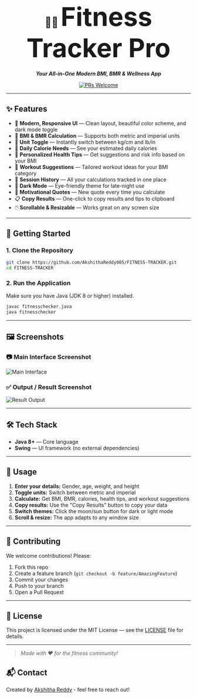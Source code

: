 <div align="center">

# 🏋️‍♂️ <span style="font-size:2.5em; font-weight:bold;">Fitness Tracker Pro</span>

**_Your All-in-One Modern BMI, BMR & Wellness App_**


[![PRs Welcome](https://img.shields.io/badge/PRs-welcome-brightgreen.svg)](CONTRIBUTING.md)

---

</div>

## ✨ Features

- 🎨 **Modern, Responsive UI** — Clean layout, beautiful color scheme, and dark mode toggle
- 📏 **BMI & BMR Calculation** — Supports both metric and imperial units
- 🔄 **Unit Toggle** — Instantly switch between kg/cm and lb/in
- 🧮 **Daily Calorie Needs** — See your estimated daily calories
- 🧠 **Personalized Health Tips** — Get suggestions and risk info based on your BMI
- 💪 **Workout Suggestions** — Tailored workout ideas for your BMI category
- 📝 **Session History** — All your calculations tracked in one place
- 🌙 **Dark Mode** — Eye-friendly theme for late-night use
- 💬 **Motivational Quotes** — New quote every time you calculate
- 📋 **Copy Results** — One-click to copy results and tips to clipboard
- 🖱️ **Scrollable & Resizable** — Works great on any screen size

---

## 🚀 Getting Started

### 1. Clone the Repository
```bash
git clone https://github.com/AkshithaReddy005/FITNESS-TRACKER.git
cd FITNESS-TRACKER
```

### 2. Run the Application
Make sure you have Java (JDK 8 or higher) installed.

```bash
javac fitnesschecker.java
java fitnesschecker
```

---

## 🖼️ Screenshots

### 📷 Main Interface Screenshot
![Main Interface](https://ik.imagekit.io/bpmcbkpgj/main.jpg)

### ✅ Output / Result Screenshot
![Result Output](https://ik.imagekit.io/bpmcbkpgj/result.jpg)


---

## 🛠️ Tech Stack

- **Java 8+** — Core language
- **Swing** — UI framework (no external dependencies)

---

## 📖 Usage

1. **Enter your details:** Gender, age, weight, and height
2. **Toggle units:** Switch between metric and imperial
3. **Calculate:** Get BMI, BMR, calories, health tips, and workout suggestions
4. **Copy results:** Use the "Copy Results" button to copy your data
5. **Switch themes:** Click the moon/sun button for dark or light mode
6. **Scroll & resize:** The app adapts to any window size

---

## 🤝 Contributing

We welcome contributions! Please:
1. Fork this repo
2. Create a feature branch (`git checkout -b feature/AmazingFeature`)
3. Commit your changes
4. Push to your branch
5. Open a Pull Request

---

## 📄 License

This project is licensed under the MIT License — see the [LICENSE](LICENSE) file for details.

---

> _Made with ❤️ for the fitness community!_

## 📬 Contact

Created by [Akshitha Reddy](https://github.com/AkshithaReddy005) - feel free to reach out!
